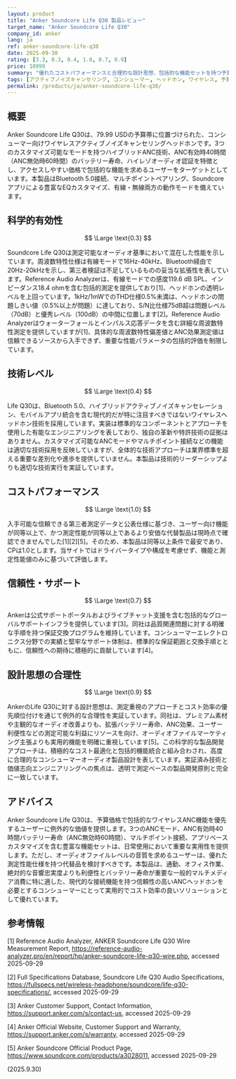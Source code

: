 ```yaml
---
layout: product
title: "Anker Soundcore Life Q30 製品レビュー"
target_name: "Anker Soundcore Life Q30"
company_id: anker
lang: ja
ref: anker-soundcore-life-q30
date: 2025-09-30
rating: [3.3, 0.3, 0.4, 1.0, 0.7, 0.9]
price: 10999
summary: "優れたコストパフォーマンスと合理的な設計思想、包括的な機能セットを持つ予算帯ワイヤレスANCヘッドホンですが、問題レベルのオーディオ仕様により制限があります"
tags: [アクティブノイズキャンセリング, コンシューマー, ヘッドホン, ワイヤレス, 予算帯]
permalink: /products/ja/anker-soundcore-life-q30/
---
```

## 概要

Anker Soundcore Life Q30は、79.99 USDの予算帯に位置づけられた、コンシューマー向けワイヤレスアクティブノイズキャンセリングヘッドホンです。3つのカスタマイズ可能なモードを持つハイブリッドANC技術、ANC有効時40時間（ANC無効時60時間）のバッテリー寿命、ハイレゾオーディオ認証を特徴とし、アクセスしやすい価格で包括的な機能を求めるユーザーをターゲットとしています。本製品はBluetooth 5.0接続、マルチポイントペアリング、Soundcoreアプリによる豊富なEQカスタマイズ、有線・無線両方の動作モードを備えています。

## 科学的有効性

$$ \Large \text{0.3} $$

Soundcore Life Q30は測定可能なオーディオ基準において混在した性能を示しています。周波数特性仕様は有線モードで16Hz-40kHz、Bluetooth経由で20Hz-20kHzを示し、第三者検証は不足しているものの妥当な拡張性を表しています。Reference Audio Analyzerは、有線モードでの感度119.6 dB SPL、インピーダンス18.4 ohmを含む包括的測定を提供しており[1]、ヘッドホンの透明レベルを上回っています。1kHz/1mWでのTHD仕様0.5%未満は、ヘッドホンの問題しきい値（0.5%以上が問題）に達しており、S/N比仕様75dB超は問題レベル（70dB）と優秀レベル（100dB）の中間に位置します[2]。Reference Audio Analyzerはウォーターフォールとインパルス応答データを含む詳細な周波数特性測定を提供していますが[1]、具体的な周波数特性偏差値とANC効果測定値は信頼できるソースから入手できず、重要な性能パラメータの包括的評価を制限しています。

## 技術レベル

$$ \Large \text{0.4} $$

Life Q30は、Bluetooth 5.0、ハイブリッドアクティブノイズキャンセレーション、モバイルアプリ統合を含む現代的だが特に注目すべきではないワイヤレスヘッドホン技術を採用しています。実装は標準的なコンポーネントとアプローチを使用した有能なエンジニアリングを表しており、独自の革新や特許技術の証拠はありません。カスタマイズ可能なANCモードやマルチポイント接続などの機能は適切な技術採用を反映していますが、全体的な技術アプローチは業界標準を超える重要な差別化や進歩を提供していません。本製品は技術的リーダーシップよりも適切な技術実行を実証しています。

## コストパフォーマンス

$$ \Large \text{1.0} $$

入手可能な信頼できる第三者測定データと公表仕様に基づき、ユーザー向け機能が同等以上で、かつ測定性能が同等以上であるより安価な代替製品は現時点で確認できませんでした[1][2][5]。そのため、本製品は同等以上条件で最安であり、CPは1.0とします。当サイトではドライバータイプや構成を考慮せず、機能と測定性能値のみに基づいて評価します。

## 信頼性・サポート

$$ \Large \text{0.7} $$

Ankerは公式サポートポータルおよびライブチャット支援を含む包括的なグローバルサポートインフラを提供しています[3]。同社は品質関連問題に対する明確な手順を持つ保証交換プログラムを維持しています。コンシューマーエレクトロニクス分野での実績と堅牢なサポート体制は、標準的な保証範囲と交換手順とともに、信頼性への期待に積極的に貢献しています[4]。

## 設計思想の合理性

$$ \Large \text{0.9} $$

AnkerのLife Q30に対する設計思想は、測定重視のアプローチとコスト効率の優先順位付けを通じて例外的な合理性を実証しています。同社は、プレミアム素材や主観的なオーディオ改善よりも、拡張バッテリー寿命、ANC効果、ユーザー利便性などの測定可能な利益にリソースを向け、オーディオファイルマーケティング主張よりも実用的機能を明確に重視しています[5]。この科学的な製品開発アプローチは、積極的なコスト最適化と包括的機能統合と組み合わされ、高度に合理的なコンシューマーオーディオ製品設計を表しています。実証済み技術と価値志向エンジニアリングへの焦点は、透明で測定ベースの製品開発原則と完全に一致しています。

## アドバイス

Anker Soundcore Life Q30は、予算価格で包括的なワイヤレスANC機能を優先するユーザーに例外的な価値を提供します。3つのANCモード、ANC有効時40時間バッテリー寿命（ANC無効時60時間）、マルチポイント接続、アプリベースカスタマイズを含む豊富な機能セットは、日常使用において重要な実用性を提供します。ただし、オーディオファイルレベルの音質を求めるユーザーは、優れた測定性能仕様を持つ代替品を検討すべきです。本製品は、通勤、オフィス作業、絶対的な音響忠実度よりも利便性とバッテリー寿命が重要な一般的マルチメディア消費に特に適した、現代的な接続機能を持つ信頼性の高いANCヘッドホンを必要とするコンシューマーにとって実用的でコスト効率の良いソリューションとして優れています。

## 参考情報

[1] Reference Audio Analyzer, ANKER Soundcore Life Q30 Wire Measurement Report, https://reference-audio-analyzer.pro/en/report/hp/anker-soundcore-life-q30-wire.php, accessed 2025-09-29

[2] Full Specifications Database, Soundcore Life Q30 Audio Specifications, https://fullspecs.net/wireless-headphone/soundcore/life-q30-specifications/, accessed 2025-09-29

[3] Anker Customer Support, Contact Information, https://support.anker.com/s/contact-us, accessed 2025-09-29

[4] Anker Official Website, Customer Support and Warranty, https://support.anker.com/s/warranty, accessed 2025-09-29

[5] Anker Soundcore Official Product Page, https://www.soundcore.com/products/a3028011, accessed 2025-09-29



(2025.9.30)
